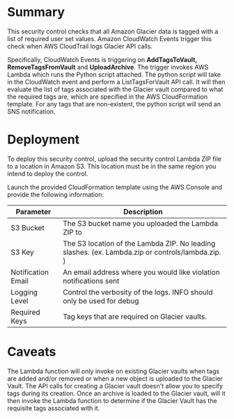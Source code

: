 Summary
=======

This security control checks that all Amazon Glacier data is tagged with a list of required user set values. Amazon CloudWatch Events trigger this check when AWS CloudTrail logs Glacier API calls.

Specifically, CloudWatch Events is triggering on **AddTagsToVault, RemoveTagsFromVault** and **UploadArchive**. The trigger invokes AWS Lambda which runs the Python script attached. The python script will take in the CloudWatch event and perform a ListTagsForVault API call. It will then evaluate the list of tags associated with the Glacier vault compared to what the required tags are, which are specified in the AWS CloudFormation template. For any tags that are non-existent, the python script will send an SNS notification.

Deployment
==========

To deploy this security control, upload the security control Lambda ZIP file to a location in Amazon S3. This location must be in the same region you intend to deploy the control.

Launch the provided CloudFormation template using the AWS Console and provide the following information:

  | Parameter            | Description
  | -------------------- | --------------------------------------------------------------------------------------------------
  | S3 Bucket            | The S3 bucket name you uploaded the Lambda ZIP to
  | S3 Key               | The S3 location of the Lambda ZIP. No leading slashes. (ex. Lambda.zip or controls/lambda.zip. )
  | Notification Email   | An email address where you would like violation notifications sent
  | Logging Level        | Control the verbosity of the logs. INFO should only be used for debug
  | Required Keys        | Tag keys that are required on Glacier vaults.

Caveats
=======

The Lambda function will only invoke on existing Glacier vaults when tags are added and/or removed or when a new object is uploaded to the Glacier Vault. The API calls for creating a Glacier vault doesn't allow you to specify tags during its creation. Once an archive is loaded to the Glacier vault, will it then invoke the Lambda function to determine if the Glacier Vault has the requisite tags associated with it.
